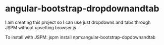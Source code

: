 # angular-bootstrap-dropdownandtab

I am creating this project so I can use just dropdowns and tabs through JSPM without upsetting browser.js

To install with JSPM: jspm install npm:angular-bootstrap-dopdownandtab
